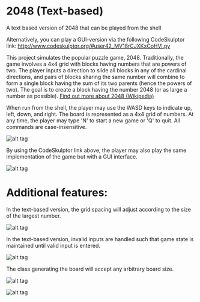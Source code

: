 # 2048 (Text-based)
A text based version of 2048 that can be played from the shell

Alternatively, you can play a GUI-version via the following CodeSkulptor link:
http://www.codeskulptor.org/#user42_MV18rCJXKxCoHVl.py


This project simulates the popular puzzle game, 2048. Traditionally, the game involves a 4x4 grid with blocks having numbers that are powers of two. The player inputs a direction to slide all blocks in any of the cardinal directions, and pairs of blocks sharing the same number will combine to form a single block having the sum of its two parents (hence the powers of two). The goal is to create a block having the number 2048 (or as large a number as possible). <a href="https://en.wikipedia.org/wiki/2048_(video_game)">Find out more about 2048 (Wikipedia)</a>

When run from the shell, the player may use the WASD keys to indicate up, left, down, and right. The board is represented as a 4x4 grid of numbers. At any time, the player may type 'N' to start a new game or 'Q' to quit. All commands are case-insensitive.

![alt tag](http://imgur.com/kGJReAS)

By using the CodeSkulptor link above, the player may also play the same implementation of the game but with a GUI interface.

![alt tag](http://imgur.com/4vTRvXD)

# Additional features:

In the text-based version, the grid spacing will adjust according to the size of the largest number.

![alt tag](http://imgur.com/UQelrO6)

In the text-based version, invalid inputs are handled such that game state is maintained until valid input is entered.

![alt tag](http://imgur.com/VWIwGsN)

The class generating the board will accept any arbitrary board size.

![alt tag](http://imgur.com/hPqNnWS)

![alt tag](http://imgur.com/SpDCzOz)

